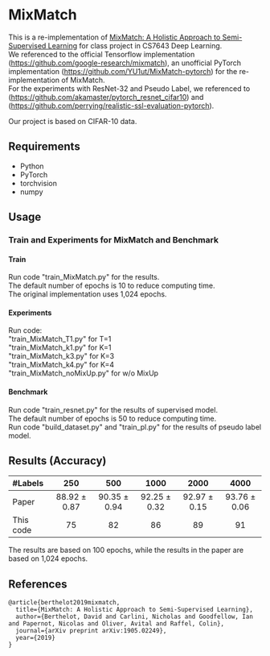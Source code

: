 # MixMatch
This is a re-implementation of [MixMatch: A Holistic Approach to Semi-Supervised Learning](https://arxiv.org/abs/1905.02249) for class project in CS7643 Deep Learning.  
We referenced to the official Tensorflow implementation (https://github.com/google-research/mixmatch), an unofficial PyTorch implementation (https://github.com/YU1ut/MixMatch-pytorch) for the re-implementation of MixMatch.  
For the experiments with ResNet-32 and Pseudo Label, we referenced to (https://github.com/akamaster/pytorch_resnet_cifar10) and (https://github.com/perrying/realistic-ssl-evaluation-pytorch).

Our project is based on CIFAR-10 data.

## Requirements
- Python
- PyTorch
- torchvision
- numpy

## Usage

### Train and Experiments for MixMatch and Benchmark  
#### Train
Run code "train_MixMatch.py" for the results.  
The default number of epochs is 10 to reduce computing time.  
The original implementation uses 1,024 epochs.

#### Experiments  
Run code:  
"train_MixMatch_T1.py" for T=1  
"train_MixMatch_k1.py" for K=1  
"train_MixMatch_k3.py" for K=3  
"train_MixMatch_k4.py" for K=4  
"train_MixMatch_noMixUp.py" for w/o MixUp   

#### Benchmark
Run code "train_resnet.py" for the results of supervised model.   
The default number of epochs is 50 to reduce computing time.  
Run code "build_dataset.py" and "train_pl.py" for the results of pseudo label model.  

## Results (Accuracy)
| #Labels | 250 | 500 | 1000 | 2000| 4000 |
|:---|:---:|:---:|:---:|:---:|:---:|
|Paper | 88.92 ± 0.87 | 90.35 ± 0.94 | 92.25 ± 0.32| 92.97 ± 0.15 |93.76 ± 0.06|
|This code | 75 | 82 | 86 | 89 | 91 |

The results are based on 100 epochs, while the results in the paper are based on 1,024 epochs.  

## References
```
@article{berthelot2019mixmatch,
  title={MixMatch: A Holistic Approach to Semi-Supervised Learning},
  author={Berthelot, David and Carlini, Nicholas and Goodfellow, Ian and Papernot, Nicolas and Oliver, Avital and Raffel, Colin},
  journal={arXiv preprint arXiv:1905.02249},
  year={2019}
}
```
